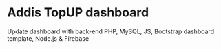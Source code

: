 # Addis TopUP dashboard

Update dashboard with back-end PHP, MySQL, JS, Bootstrap dashboard template, Node.js & Firebase
